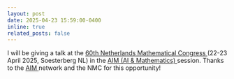 ```yaml
---
layout: post
date: 2025-04-23 15:59:00-0400
inline: true
related_posts: false
---
```


I will be giving a talk at the <a href="https://mathematischcongres.nl/"> 60th Netherlands Mathematical Congress </a> (22-23 April 2025, Soesterberg NL)
in the <a href="https://mathematischcongres.nl/nmc-2025/aim-2025/"> AIM (AI & Mathematics) </a> session. Thanks to the <a href="https://aimath.nl/"> AIM </a> network and the NMC for this opportunity!  
